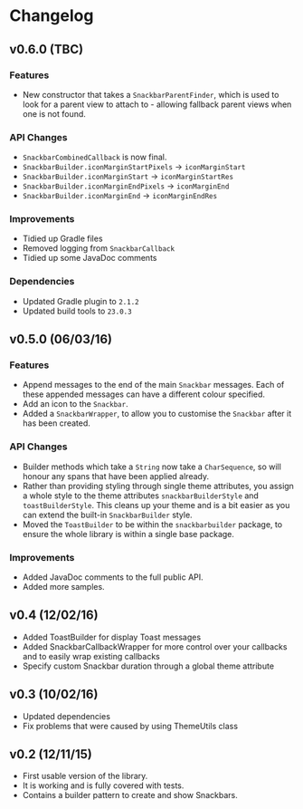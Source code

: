 # Changelog

## v0.6.0 (TBC)

### Features

- New constructor that takes a `SnackbarParentFinder`, which is used to look for a parent view to attach to - allowing fallback parent views when one is not found.

### API Changes

 - `SnackbarCombinedCallback` is now final.
 - `SnackbarBuilder.iconMarginStartPixels` -> `iconMarginStart`
 - `SnackbarBuilder.iconMarginStart` -> `iconMarginStartRes`
 - `SnackbarBuilder.iconMarginEndPixels` -> `iconMarginEnd`
 - `SnackbarBuilder.iconMarginEnd` -> `iconMarginEndRes`
 
### Improvements

- Tidied up Gradle files
- Removed logging from `SnackbarCallback`
- Tidied up some JavaDoc comments

### Dependencies

- Updated Gradle plugin to `2.1.2`
- Updated build tools to `23.0.3`

## v0.5.0 (06/03/16)

### Features

- Append messages to the end of the main `Snackbar` messages. Each of these appended messages can have a different colour specified.
- Add an icon to the `Snackbar`.
- Added a `SnackbarWrapper`, to allow you to customise the `Snackbar` after it has been created.

### API Changes

- Builder methods which take a `String` now take a `CharSequence`, so will honour any spans that have been applied already.
- Rather than providing styling through single theme attributes, you assign a whole style to the theme attributes `snackbarBuilderStyle` and `toastBuilderStyle`. This cleans up your theme and is a bit easier as you can extend the built-in `SnackbarBuilder` style.
- Moved the `ToastBuilder` to be within the `snackbarbuilder` package, to ensure the whole library is within a single base package.

### Improvements

- Added JavaDoc comments to the full public API.
- Added more samples.

## v0.4 (12/02/16)

- Added ToastBuilder for display Toast messages
- Added SnackbarCallbackWrapper for more control over your callbacks and to easily wrap existing callbacks
- Specify custom Snackbar duration through a global theme attribute

## v0.3 (10/02/16)

- Updated dependencies
- Fix problems that were caused by using ThemeUtils class

## v0.2 (12/11/15)

- First usable version of the library.
- It is working and is fully covered with tests.
- Contains a builder pattern to create and show Snackbars.
